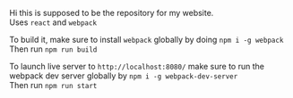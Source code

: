 Hi this is supposed to be the repository for my website.  
Uses `react` and `webpack`


To build it, make sure to install `webpack` globally by doing `npm i -g webpack`  
Then run `npm run build`


To launch live server to `http://localhost:8080/` make sure to run the webpack dev server globally by `npm i -g webpack-dev-server`  
Then run `npm run start`